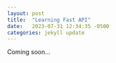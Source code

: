 ```yaml
---
layout: post
title:  "Learning Fast API"
date:   2023-07-31 12:34:35 -0500
categories: jekyll update
---
```


Coming soon...